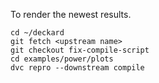 To render the newest results.
```
cd ~/deckard
git fetch <upstream name>
git checkout fix-compile-script
cd examples/power/plots
dvc repro --downstream compile
```
